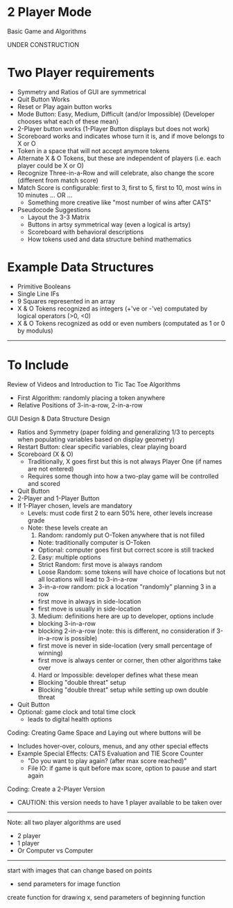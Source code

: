 # 2 Player Mode
Basic Game and Algorithms

UNDER CONSTRUCTION

# Two Player requirements
- Symmetry and Ratios of GUI are symmetrical
- Quit Button Works
- Reset or Play again button works
- Mode Button: Easy, Medium, Difficult (and/or Impossible) {Developer chooses what each of these mean}
- 2-Player button works (1-Player Button displays but does not work)
- Scoreboard works and indicates whose turn it is, and if move belongs to X or O
- Token in a space that will not accept anymore tokens
- Alternate X & O Tokens, but these are independent of players (i.e. each player could be X or O)
- Recognize Three-in-a-Row and will celebrate, also change the score (different from match score)
- Match Score is configurable: first to 3, first to 5, first to 10, most wins in 10 minutes ... OR ...
  - Something more creative like "most number of wins after CATS"
- Pseudocode Suggestions
  - Layout the 3-3 Matrix
  - Buttons in artsy symmetrical way (even a logical is artsy)
  - Scoreboard with behavioral descriptions
  - How tokens used and data structure behind mathematics

# Example Data Structures
- Primitive Booleans
- Single Line IFs
- 9 Squares represented in an array
- X & O Tokens recognized as integers (+'ve or -'ve) computated by logical operators (>0, <0)
- X & O Tokens recognized as odd or even numbers (computated as 1 or 0 by modulus)

---

# To Include

Review of Videos and Introduction to Tic Tac Toe Algorithms
- First Algorithm: randomly placing a token anywhere
- Relative Positions of 3-in-a-row, 2-in-a-row

GUI Design & Data Structure Design
- Ratios and Symmetry (paper folding and generalizing 1/3 to percepts when populating variables based on display geometry)
- Restart Button: clear specific variables, clear playing board
- Scoreboard (X & O)
  - Traditionally, X goes first but this is not always Player One (if names are not entered)
  - Requires some though into how a two-play game will be controlled and scored
- Quit Button
- 2-Player and 1-Player Button
- If 1-Player chosen, levels are mandatory
  - Levels: must code first 2 to earn 50% here, other levels increase grade
  - Note: these levels create an
    1. Random: randomly put O-Token anywhere that is not filled
      - Note: traditionally computer is O-Token
      - Optional: computer goes first but correct score is still tracked
    2. Easy: multiple options
      - Strict Random: first move is always random
      - Loose Random: some tokens will have choice of locations but not all locations will lead to 3-in-a-row
      - 3-in-a-row random: pick a location "randomly" planning 3 in a row
      - first move in always in side-location
      - first move is usually in side-location
    3. Medium: definitions here are up to developer, options include
      - blocking 3-in-a-row
      - blocking 2-in-a-row (note: this is different, no consideration if 3-in-a-row is possible)
      - first move is never in side-location (very small percentage of winning)
      - first move is always center or corner, then other algorithms take over
    4. Hard or Impossible: developer defines what these mean
      - Blocking "double threat" setup
      - Blocking "double threat" setup while setting up own double threat
- Quit Button
- Optional: game clock and total time clock
  - leads to digital health options

Coding: Creating Game Space and Laying out where buttons will be
- Includes hover-over, colours, menus, and any other special effects
- Example Special Effects: CATS Evaluation and TIE Score Counter
  - "Do you want to play again? (after max score reached)"
  - File IO: if game is quit before max score, option to pause and start again

Coding: Create a 2-Player Version
- CAUTION: this version needs to have 1 player available to be taken over

---

Note: all two player algorithms are used
- 2 player
- 1 player
- Or Computer vs Computer

---

start with images that can change based on points
- send parameters for image function

create function for drawing x, send parameters of beginning function
